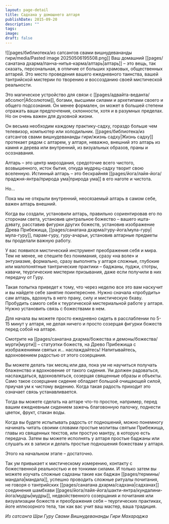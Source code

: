 ```yaml
---
layout: page-detail
title: Садхана у домашнего алтаря
publishDate: 2015-09-20
description: ""
tags: 
image: 
draft: false
---
```

![[pages/библиотека/из сатсангов свами вишнудевананды гири/media/Pasted image 20250506195508.png]]
Ваш домашний [[pages/санатана дхарма/панча-нитья-карма/алтарь|алтарь]] – это вещь, так сказать, персональная, в отличие от больших храмовых, общественных алтарей. Это место проведения вашего ежедневного таинства, вашей тантрийской мистерии по творению и воссозданию своей мистической реальности.

Это магическое устройство для связи с [[pages/адвайта-веданта/абсолют|Абсолютом]], богами, высшими силами и архетипами своего и общего подсознания. Он менее формален, он может в большей степени отражать ваши предпочтения, склонности, хотя и в разумных пределах. Но он очень важен для духовной жизни.

Он весьма необходим каждому практику-садху, гораздо больше чем телевизор, компьютер или холодильник. [[pages/библиотека/из сатсангов свами вишнудевананды гири/жизнь садху|Жизнь садху]] протекает рядом с алтарем, у алтаря, неважно, внешний это алтарь из камня и дерева или внутренний, из визуальных образов, праны и осознавания.

Алтарь – это центр мироздания, средоточие всего чистого, возвышенного, исток бытия, откуда мудрец-садху творит свою вселенную. Истинный алтарь – это бескрайняя [[pages/йога/лайя-йога/праджня-янтра/природа ума|природа ума]] в его наготе и чистота.

Но...

Пока мы не открыли внутренний, неосязаемый алтарь в самом себе, важен алтарь внешний.

Когда вы создали, установили алтарь, правильно сориентировав его по сторонам света, установив центральное божество – вашего ишта-дэвату, расставив фигурки других божеств, установив изображение Древа Прибежища, [[pages/санатана дхарма/гуру-йога/мула-гуру|мула-гуру]], парам-гуру, гуру-ачарьи, установив алтарные предметы вы проделали важную работу.

У вас появился мистический инструмент преображения себя и мира. Тем не менее, не спешите без понимания, сразу «на воле» и энтузиазме, формально, сразу выполнять у алтаря сложные, глубокие или малопонятные тантрические практики – баджаны, пуджи, стотры, кавачи, теургические мистерии призывания, даже если получили в них передачу от Гуру.

Такая попытка приведет к тому, что через неделю все это вам наскучит и вы найдете себе занятие поинтереснее. Нужно сначала «пробудить» сам алтарь, вдохнуть в него прану, силу и мистическую бхаву. Пробудить самого себя к теургической мистериальной работе у алтаря. Нужно установить связь с божествами в нем.

Для начала вы можете просто ежедневно сидеть в расслаблении по 5-15 минут у алтаря, не делая ничего и просто созерцая фигурки божеств перед собой на алтаре.

Смотрите на [[pages/санатана дхарма/божества и демоны/божества/мурти|мурти]] – статуэтки божеств, на Древо Прибежища с изображениями святых и... наслаждайтесь! Напитывайтесь, вдохновением радостью от этого созерцания.

Вы можете делать так месяц или два, пока ум не научиться получать блаженство и вдохновение от такого сидения. Ум должен радоваться, наслаждаться, вдохновляться, созерцая священные образы и объекты. Само такое созерцание сидение обладает большой очищающей силой, приучая ум к чистому видению. Когда такая радость приходит это означает связь устанавливается.

Тогда вы можете сделать на алтаре что-то простое, например, перед вашим ежедневным сидением зажечь благовонную палочку, поднести цветок, фрукт, стакан воды.

Когда вы будете испытывать радость от подношений, можно понемногу начинать читать своими словами простые молитвы святым Прибежища, главы из священных текстов, или простую мантру, в которую есть передача. Затем вы можете исполнять у алтаря простые баджаны или слушать их в записи и делать простые подношения божествам у алтаря.

Этого на начальном этапе – достаточно.

Так ум привыкает к мистическому измерению, контакту с божественной реальностью и ее тонкими силами. И только затем вы можете изучать сложные садханы такие как баджан [[pages/термины/мандала|мандала]], успешно проводить сложные ритуалы почитания, не говоря о тантрийских [[pages/санатана дхарма/садхана|садханах]] соединения шамбхави [[pages/йога/лайя-йога/шакти-янтра/кундалини-йога/мудры|мудры]], недвойственного созерцания и почитания или визуализации божеств и преображения себя – теургических практиках, йоге иллюзорного тела, так как вас учит ваш мастер, ваша традиция.

*Из сатсанга Шри Гуру Свами Вишнудевананды Гири Махараджа*
